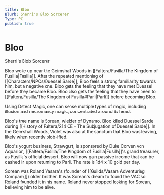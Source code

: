 ```yaml
---
title: Bloo
Blurb: Sherri's Blob Sorcerer
Type: PC
publish: true
---
```


# Bloo
Sherri's Blob Sorcerer

Bloo woke up near the Geimshall Woods in [[Faltera/Fusilla/The Kingdom of Fusilla\|Fusilla]]. After the repeated mentioning of [[Characters/NPCs/Duessel Sarde]], Bloo feels a strong familiarity towards him, but a negative one. Bloo gets the feeling that they have met Duessel before they became Bloo. Bloo also gets the feeling that they have been to [[Faltera/Fusilla/The Kingdom of Fusilla#Parli\|Parli]] before becoming Bloo. 

Using Detect Magic, one can sense multiple types of magic, including illusion and necromancy magic, concentrated around its head. 

Bloo's true name is Sorean, wielder of Dynamo. Bloo killed Duessel Sarde during [[History of Faltera/214 CE - The Subjugation of Duessel Sarde]]. In the Geimshall Woods, Violet was also at the sanctum that Bloo was leaving, likely when recently blob-ified. 

Bloo's yogurt business, Strawgurt, is sponsored by Duke Corven von Aquarion, [[Faltera/Fusilla/The Kingdom of Fusilla\|Fusilla]]'s grand treasurer, as Fusilla's official dessert. Bloo will now gain passive income that can be cashed in upon returning to Parli. The rate is 1d4 x 10 gold per day. 

Sorean was Roland Vasara's (founder of [[Guilds/Vasara Adventuring Company]]) older brother. It was Sorean's dream to found the VAC so Roland founded it in his name. Roland never stopped looking for Sorean, believing him to be alive.